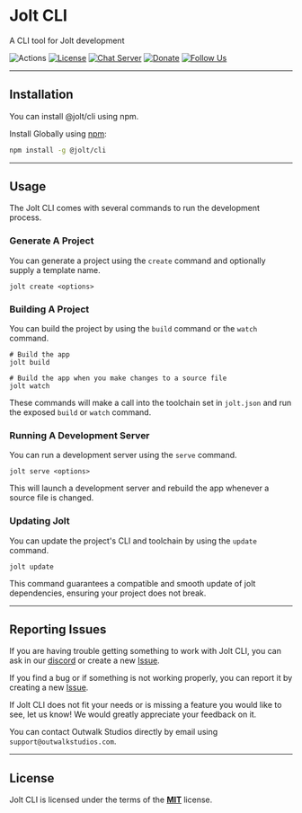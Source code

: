 # Jolt CLI

A CLI tool for Jolt development

![Actions](https://github.com/OutwalkStudios/jolt/workflows/build/badge.svg)
[![License](https://img.shields.io/badge/license-MIT-green.svg)](https://github.com/OutwalkStudios/jolt/blob/master/LICENSE)
[![Chat Server](https://img.shields.io/badge/chat-on%20discord-7289da.svg)](https://discord.gg/AA7qukU)
[![Donate](https://img.shields.io/badge/patreon-donate-green.svg)](https://www.patreon.com/outwalkstudios)
[![Follow Us](https://img.shields.io/badge/follow-on%20twitter-4AA1EC.svg)](https://twitter.com/OutwalkStudios)

---

## Installation

You can install @jolt/cli using npm.

Install Globally using [npm](https://www.npmjs.com/package/@jolt/cli):
```bash
npm install -g @jolt/cli
```

---

## Usage

The Jolt CLI comes with several commands to run the development process.

### Generate A Project

You can generate a project using the `create` command and optionally supply a template name.

```
jolt create <options>
```

### Building A Project

You can build the project by using the `build` command or the `watch` command.

```
# Build the app
jolt build

# Build the app when you make changes to a source file
jolt watch
```

These commands will make a call into the toolchain set in `jolt.json` and run the exposed `build` or `watch` command.

### Running A Development Server

You can run a development server using the `serve` command.

```
jolt serve <options>
```

This will launch a development server and rebuild the app whenever a source file is changed.

### Updating Jolt

You can update the project's CLI and toolchain by using the `update` command.

```
jolt update
```

This command guarantees a compatible and smooth update of jolt dependencies, ensuring your project does not break.

---

## Reporting Issues

If you are having trouble getting something to work with Jolt CLI, you can ask in our [discord](https://discord.gg/AA7qukU) or create a new [Issue](https://github.com/OutwalkStudios/jolt/issues).

If you find a bug or if something is not working properly, you can report it by creating a new [Issue](https://github.com/OutwalkStudios/jolt/issues).

If Jolt CLI does not fit your needs or is missing a feature you would like to see, let us know! We would greatly appreciate your feedback on it.

You can contact Outwalk Studios directly by email using `support@outwalkstudios.com`.

---

## License

Jolt CLI is licensed under the terms of the [**MIT**](https://github.com/OutwalkStudios/jolt/blob/master/LICENSE) license.